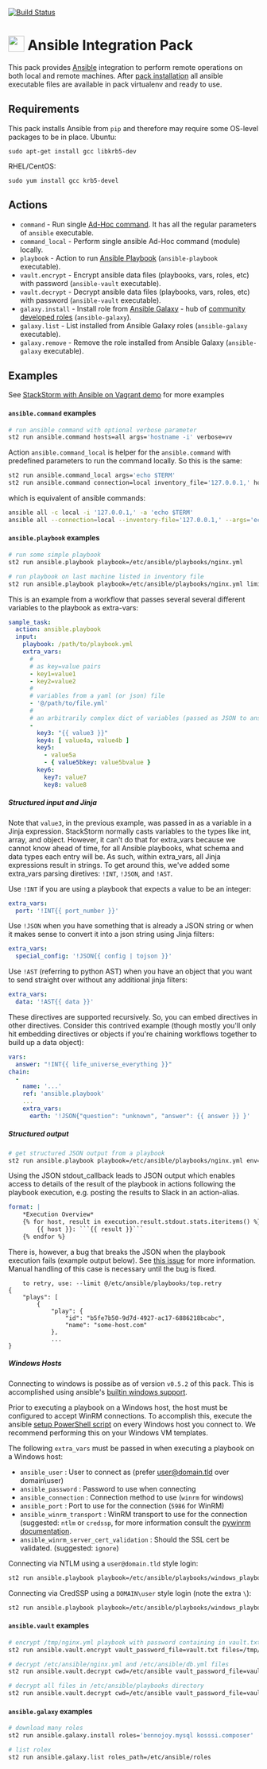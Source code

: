 [![Build Status](https://circleci.com/gh/StackStorm-Exchange/stackstorm-ansible.svg?style=shield)](https://circleci.com/gh/StackStorm-Exchange/stackstorm-ansible)

# <img src="http://www.ansible.com/favicon.ico" width="32px" valign="-3px"/> Ansible Integration Pack
This pack provides [Ansible](http://www.ansible.com/) integration to perform remote operations on both local and remote machines.
After [pack installation](http://docs.stackstorm.com/packs.html#getting-a-pack) all ansible executable files are available in pack virtualenv and ready to use.

## Requirements
This pack installs Ansible from `pip` and therefore may require some OS-level packages to be in place.
Ubuntu:
```
sudo apt-get install gcc libkrb5-dev
```
RHEL/CentOS:
```
sudo yum install gcc krb5-devel
```

## Actions
* `command` - Run single [Ad-Hoc command](http://docs.ansible.com/intro_adhoc.html). It has all the regular parameters of `ansible` executable.
* `command_local` - Perform single ansible Ad-Hoc command (module) locally.
* `playbook` - Action to run [Ansible Playbook](http://docs.ansible.com/playbooks.html) (`ansible-playbook` executable).
* `vault.encrypt` - Encrypt ansible data files (playbooks, vars, roles, etc) with password (`ansible-vault` executable).
* `vault.decrypt` - Decrypt ansible data files (playbooks, vars, roles, etc) with password (`ansible-vault` executable).
* `galaxy.install` - Install role from [Ansible Galaxy](http://docs.ansible.com/galaxy.html) - hub of [community developed roles](https://galaxy.ansible.com/) (`ansible-galaxy`).
* `galaxy.list` - List installed from Ansible Galaxy roles (`ansible-galaxy` executable).
* `galaxy.remove` - Remove the role installed from Ansible Galaxy (`ansible-galaxy` executable).

## Examples
See [StackStorm with Ansible on Vagrant demo](https://github.com/StackStorm/st2-ansible-vagrant) for more examples

#### `ansible.command` examples
```sh
# run ansible command with optional verbose parameter
st2 run ansible.command hosts=all args='hostname -i' verbose=vv
```

Action `ansible.command_local` is helper for the `ansible.command` with predefined parameters to run the command locally. So this is the same:
```sh
st2 run ansible.command_local args='echo $TERM'
st2 run ansible.command connection=local inventory_file='127.0.0.1,' hosts=all args='echo $TERM'
```
which is equivalent of ansible commands:
```sh
ansible all -c local -i '127.0.0.1,' -a 'echo $TERM'
ansible all --connection=local --inventory-file='127.0.0.1,' --args='echo $TERM'
```

#### `ansible.playbook` examples
```sh
# run some simple playbook
st2 run ansible.playbook playbook=/etc/ansible/playbooks/nginx.yml

# run playbook on last machine listed in inventory file
st2 run ansible.playbook playbook=/etc/ansible/playbooks/nginx.yml limit='all[-1]'
```

This is an example from a workflow that passes several several different
variables to the playbook as extra-vars:

```yaml
sample_task:
  action: ansible.playbook
  input:
    playbook: /path/to/playbook.yml
    extra_vars:
      #
      # as key=value pairs
      - key1=value1
      - key2=value2
      #
      # variables from a yaml (or json) file
      - '@/path/to/file.yml'
      #
      # an arbitrarily complex dict of variables (passed as JSON to ansible)
      -
        key3: "{{ value3 }}"
        key4: [ value4a, value4b ]
        key5:
          - value5a
          - { value5bkey: value5bvalue }
        key6:
          key7: value7
          key8: value8
```

##### Structured input and Jinja
Note that `value3`, in the previous example, was passed in as a variable in a Jinja expression.
StackStorm normally casts variables to the types like int, array, and object.
However, it can't do that for extra_vars because we cannot know ahead of time,
for all Ansible playbooks, what schema and data types each entry will be. As such,
within extra_vars, all Jinja expressions result in strings. To get around this, we've
added some extra_vars parsing diretives: `!INT`, `!JSON`, and `!AST`.

Use `!INT` if you are using a playbook that expects a value to be an integer:

```yaml
extra_vars:
  port: '!INT{{ port_number }}'
```

Use `!JSON` when you have something that is already a JSON string or when it makes sense
to convert it into a json string using Jinja filters:

```yaml
extra_vars:
  special_config: '!JSON{{ config | tojson }}'
```

Use `!AST` (referring to python AST) when you have an object that you want to send straight over
without any additional jinja filters:

```yaml
extra_vars:
  data: '!AST{{ data }}'
```

These directives are supported recursively. So, you can embed directives in other directives.
Consider this contrived example (though mostly you'll only hit embedding directives or objects
if you're chaining workflows together to build up a data object):

```yaml
vars:
  answer: "!INT{{ life_universe_everything }}"
chain:
  -
    name: '...'
    ref: 'ansible.playbook'
    ...
    extra_vars:
      earth: '!JSON{"question": "unknown", "answer": {{ answer }} }'
```

##### Structured output
```sh
# get structured JSON output from a playbook
st2 run ansible.playbook playbook=/etc/ansible/playbooks/nginx.yml env='{"ANSIBLE_STDOUT_CALLBACK":"json"}'
```
Using the JSON stdout_callback leads to JSON output which enables access to details of the result of the playbook in actions following the playbook execution, e.g. posting the results to Slack in an action-alias.
```yaml
format: | 
    *Execution Overview*
    {% for host, result in execution.result.stdout.stats.iteritems() %}
        {{ host }}: ```{{ result }}```
    {% endfor %}
```
There is, however, a bug that breaks the JSON when the playbook execution fails (example output below). See [this issue](https://github.com/ansible/ansible/issues/17122) for more information. Manual handling of this case is necessary until the bug is fixed.
```
	to retry, use: --limit @/etc/ansible/playbooks/top.retry
{
    "plays": [
        {
            "play": {
                "id": "b5fe7b50-9d7d-4927-ac17-6886218bcabc", 
                "name": "some-host.com"
            }, 
            ...
}
```

##### Windows Hosts

Connecting to windows is possibe as of version `v0.5.2` of this pack.
This is accomplished using ansible's [builtin windows support](http://docs.ansible.com/ansible/latest/intro_windows.html).

Prior to executing a playbook on a Windows host, the host must be configured to
accept WinRM connections. To accomplish this, execute the ansible [setup PowerShell script](https://github.com/ansible/ansible/blob/devel/examples/scripts/ConfigureRemotingForAnsible.ps1)
on every Windows host you connect to. We recommend performing this on your
Windows VM templates.

The following `extra_vars` must be passed in when executing a playbook on a Windows host:

* `ansible_user` : User to connect as (prefer user@domain.tld over domain\user)
* `ansible_password` : Password to use when connecting
* `ansible_connection` : Connection method to use (`winrm` for windows)
* `ansible_port` : Port to use for the connection (`5986` for WinRM)
* `ansible_winrm_transport` : WinRM transport to use for the connection (suggested: `ntlm` or `credssp`, for more information consult the [pywinrm documentation](https://github.com/diyan/pywinrm/).
* `ansible_winrm_server_cert_validation` : Should the SSL cert be validated. (suggested: `ignore`)


Connecting via NTLM using a `user@domain.tld` style login:

``` sh
st2 run ansible.playbook playbook=/etc/ansible/playbooks/windows_playbook.yaml inventory_file="winvm01.domain.tld," extra_vars='["ansible_user=user@domain.tld","ansible_password=xxx","ansible_port=5986","ansible_connection=winrm","ansible_winrm_server_cert_validation=ignore","ansible_winrm_transport=ntlm"]'
```

Connecting via CredSSP using a `DOMAIN\user` style login (note the extra `\`):

``` sh
st2 run ansible.playbook playbook=/etc/ansible/playbooks/windows_playbook.yaml inventory_file="winvm01.domain.tld," extra_vars='["ansible_user=DOMAIN\\\\user","ansible_password=xxx","ansible_port=5986","ansible_connection=winrm","ansible_winrm_server_cert_validation=ignore","ansible_winrm_transport=credssp"]'
```


#### `ansible.vault` examples
```sh
# encrypt /tmp/nginx.yml playbook with password containing in vault.txt
st2 run ansible.vault.encrypt vault_password_file=vault.txt files=/tmp/nginx.yml

# decrypt /etc/ansible/nginx.yml and /etc/ansible/db.yml files
st2 run ansible.vault.decrypt cwd=/etc/ansible vault_password_file=vault.txt files='nginx.yml db.yml'

# decrypt all files in /etc/ansible/playbooks directory
st2 run ansible.vault.decrypt cwd=/etc/ansible vault_password_file=vault.txt files='playbooks/*'
```

#### `ansible.galaxy` examples
```sh
# download many roles
st2 run ansible.galaxy.install roles='bennojoy.mysql kosssi.composer'

# list rolex
st2 run ansible.galaxy.list roles_path=/etc/ansible/roles
```
